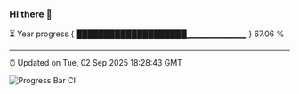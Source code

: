### Hi there 👋

⏳ Year progress { ████████████████████▁▁▁▁▁▁▁▁▁▁ } 67.06 %

---

⏰ Updated on Tue, 02 Sep 2025 18:28:43 GMT

![Progress Bar CI](https://github.com/liununu/liununu/workflows/Progress%20Bar%20CI/badge.svg)
